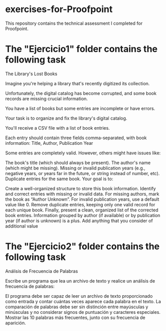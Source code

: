 # exercises-for-Proofpoint
This repository contains the technical assessment I completed for Proofpoint.


# The "Ejercicio1" folder contains the following task

The Library's Lost Books

Imagine you're helping a library that's recently digitized its collection.

Unfortunately, the digital catalog has become corrupted, and some book records are missing crucial information.

You have a list of books but some entries are incomplete or have errors.

Your task is to organize and fix the library's digital catalog.

You'll receive a CSV file with a list of book entries.

Each entry should contain three fields comma-separated, with book information: Title, Author, Publication Year

Some entries are completely valid. However, others might have issues like:

The book's title (which should always be present).
The author's name (which might be missing).
Missing or invalid publication years (e.g., negative years, or years far in the future, or string instead of number, etc).
Duplicate entries for the same book.
Your goal is to:

Create a well-organized structure to store this book information.
Identify and correct entries with missing or invalid data.
For missing authors, mark the book as “Author Unknown”.
For invalid publication years, use a default value like 0.
Remove duplicate entries, keeping only one valid record for each unique book.
Finally, present a clean, organized list of the corrected book entries.
Information grouped by author (if available) or by publication year (if author is unknown) is a plus.
Add anything that you consider of additional value



# The "Ejercicio2" folder contains the following task


Análisis de Frecuencia de Palabras

 

Escribe un programa que lea un archivo de texto y realice un análisis de frecuencia de palabras:

El programa debe ser capaz de leer un archivo de texto proporcionado como entrada y contar cuántas veces aparece cada palabra en el texto.
La comparación de palabras debe ser sin distinción entre mayúsculas y minúsculas y no considerar signos de puntuación y caracteres especiales.
Mostrar las 10 palabras más frecuentes, junto con su frecuencia de aparición.
